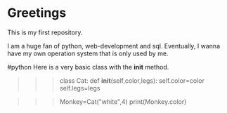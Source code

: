 # Greetings

This is my first repository. 

I am a huge fan of python, web-development and sql. 
Eventually, I wanna have my own operation system that is only used by me.

#python
Here is a very basic class with the __init__ method.
>>> class Cat:
	def __init__(self,color,legs):
		self.color=color
		self.legs=legs

>>> Monkey=Cat("white",4)
>>> print(Monkey.color)
